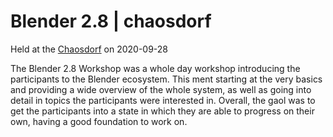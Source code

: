 # Blender 2.8 | chaosdorf

Held at the <a href="https://chaosdorf.de">Chaosdorf</a> on 2020-09-28

The Blender 2.8 Workshop was a whole day workshop introducing the participants to the Blender ecosystem. This ment starting at the very basics and providing a wide overview of the whole system, as well as going into detail in topics the participants were interested in. Overall, the gaol was to get the participants into a state in which they are able to progress on their own, having a good foundation to work on.